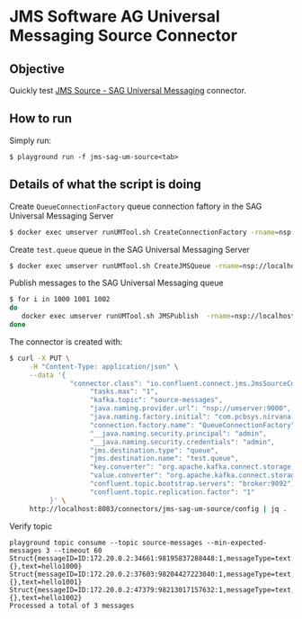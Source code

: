 # JMS Software AG Universal Messaging Source Connector



## Objective

Quickly test [JMS Source - SAG Universal Messaging](https://docs.confluent.io/kafka-connect-jms-source/current/overview.html#features) connector.


## How to run

Simply run:

```
$ playground run -f jms-sag-um-source<tab>
```

## Details of what the script is doing

Create `QueueConnectionFactory` queue connection faftory in the SAG Universal Messaging Server 

```bash
$ docker exec umserver runUMTool.sh CreateConnectionFactory -rname=nsp://localhost:9000 -connectionurl=nsp://umserver:9000 -factoryname=QueueConnectionFactory -factorytype=queue

```

Create `test.queue` queue  in the SAG Universal Messaging Server 

```bash
$ docker exec umserver runUMTool.sh CreateJMSQueue -rname=nsp://localhost:9000 -queuename=test.queue

```

Publish messages to the SAG Universal Messaging queue

```bash
$ for i in 1000 1001 1002
do
   docker exec umserver runUMTool.sh JMSPublish  -rname=nsp://localhost:9000 -connectionfactory=QueueConnectionFactory -destination=test.queue -message=hello$i
done
```

The connector is created with:

```bash
$ curl -X PUT \
     -H "Content-Type: application/json" \
     --data '{
               "connector.class": "io.confluent.connect.jms.JmsSourceConnector",
                    "tasks.max": "1",
                    "kafka.topic": "source-messages",
                    "java.naming.provider.url": "nsp://umserver:9000",
                    "java.naming.factory.initial": "com.pcbsys.nirvana.nSpace.NirvanaContextFactory",
                    "connection.factory.name": "QueueConnectionFactory",
                    "__java.naming.security.principal": "admin",
                    "__java.naming.security.credentials": "admin",
                    "jms.destination.type": "queue",
                    "jms.destination.name": "test.queue",
                    "key.converter": "org.apache.kafka.connect.storage.StringConverter",
                    "value.converter": "org.apache.kafka.connect.storage.StringConverter",
                    "confluent.topic.bootstrap.servers": "broker:9092",
                    "confluent.topic.replication.factor": "1"
          }' \
     http://localhost:8083/connectors/jms-sag-um-source/config | jq .

```
Verify topic

```
playground topic consume --topic source-messages --min-expected-messages 3 --timeout 60
Struct{messageID=ID:172.20.0.2:34661:98195837288448:1,messageType=text,timestamp=1659664813908,deliveryMode=2,destination=Struct{destinationType=queue,name=test.queue},redelivered=false,expiration=0,priority=4,properties={},text=hello1000}
Struct{messageID=ID:172.20.0.2:37603:98204427223040:1,messageType=text,timestamp=1659664815508,deliveryMode=2,destination=Struct{destinationType=queue,name=test.queue},redelivered=false,expiration=0,priority=4,properties={},text=hello1001}
Struct{messageID=ID:172.20.0.2:47379:98213017157632:1,messageType=text,timestamp=1659664817508,deliveryMode=2,destination=Struct{destinationType=queue,name=test.queue},redelivered=false,expiration=0,priority=4,properties={},text=hello1002}
Processed a total of 3 messages
```

